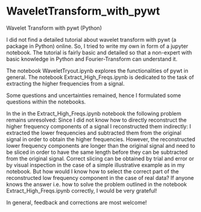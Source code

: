 # WaveletTransform_with_pywt
Wavelet Transform with pywt (Python)

I did not find a detailed tutorial about wavelet transform with pywt (a package in Python) online. So, I tried to write my own in form of a jupyter notebook. The tutorial is fairly basic and detailed so that a non-expert with basic knowledge in Python and Fourier-Transform can understand it. 

The notebook WaveletTryout.ipynb explores the functionalities of pywt in general.
The notebook Extract_High_Freqs.ipynb is dedicated to the task of extracting the higher frequencies from a signal. 

Some questions and uncertainties remained, hence I formulated some questions within the notebooks. 

In the in the Extract_High_Freqs.ipynb notebook the following problem remains unresolved: 
Since I did not know how to directly reconstruct the higher frequency components of a signal I reconstructed them indirectly: I extracted the lower frequencies and subtracted them from the original signal in order to obtain the higher frequencies. 
However, the reconstructed lower frequency components are longer than the original signal and need to be sliced in order to have the same length before they can be subtracted from the original signal. Correct slicing can be obtained by trial and error or by visual inspection in the case of a simple illustrative example as in my notebook. But how would I know how to select the correct part of the reconstructed low frequency component in the case of real data? 
If anyone knows the answer i.e. how to solve the problem outlined in the notebook Extract_High_Freqs.ipynb correctly, I would be very grateful!

In general, feedback and corrections are most welcome!
